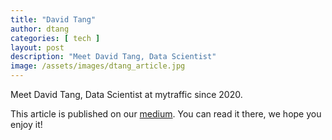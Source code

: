 ```yaml
---
title: "David Tang"
author: dtang
categories: [ tech ]
layout: post
description: "Meet David Tang, Data Scientist"
image: /assets/images/dtang_article.jpg
---
```


Meet David Tang, Data Scientist at mytraffic since 2020.

This article is published on our [medium](https://mytraffic.medium.com/learn-more-about-the-data-scientist-position-at-mytraffic-thanks-to-david-tang-f7a9740e040).
You can read it there, we hope you enjoy it!
